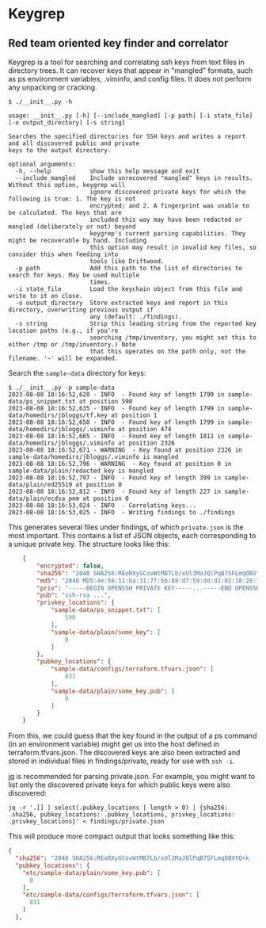 # Keygrep

## Red team oriented key finder and correlator

Keygrep is a tool for searching and correlating ssh keys from text files in
directory trees.  It can recover keys that appear in "mangled" formats, such as
ps environment variables, .viminfo, and config files. It does not perform any
unpacking or cracking.

```
$ ./__init__.py -h

usage: __init__.py [-h] [--include_mangled] [-p path] [-i state_file] [-o output_directory] [-s string]

Searches the specified directories for SSH keys and writes a report and all discovered public and private
keys to the output directory.

optional arguments:
  -h, --help           show this help message and exit
  --include_mangled    Include unrecovered "mangled" keys in results. Without this option, keygrep will
                       ignore discovered private keys for which the following is true: 1. The key is not
                       encrypted; and 2. A fingerprint was unable to be calculated. The keys that are
                       included this way may have been redacted or mangled (deliberately or not) beyond
                       keygrep's current parsing capabilities. They might be recoverable by hand. Including
                       this option may result in invalid key files, so consider this when feeding into
                       tools like Driftwood.
  -p path              Add this path to the list of directories to search for keys. May be used multiple
                       times.
  -i state_file        Load the keychain object from this file and write to it on close.
  -o output_directory  Store extracted keys and report in this directory, overwriting previous output if
                       any (default: ./findings).
  -s string            Strip this leading string from the reported key location paths (e.g., if you're
                       searching /tmp/inventory, you might set this to either /tmp or /tmp/inventory.) Note
                       that this operates on the path only, not the filename. '~' will be expanded.
```


Search the `sample-data` directory for keys:

```
$ ./__init__.py -p sample-data
2023-08-08 18:16:52,620 - INFO  - Found key of length 1799 in sample-data/ps_snippet.txt at position 590
2023-08-08 18:16:52,635 - INFO  - Found key of length 1799 in sample-data/homedirs/jbloggs/tf.key at position 1
2023-08-08 18:16:52,650 - INFO  - Found key of length 1799 in sample-data/homedirs/jbloggs/.viminfo at position 474
2023-08-08 18:16:52,665 - INFO  - Found key of length 1811 in sample-data/homedirs/jbloggs/.viminfo at position 2326
2023-08-08 18:16:52,671 - WARNING  - Key found at position 2326 in sample-data/homedirs/jbloggs/.viminfo is mangled
2023-08-08 18:16:52,796 - WARNING  - Key found at position 0 in sample-data/plain/redacted_key is mangled
2023-08-08 18:16:52,797 - INFO  - Found key of length 399 in sample-data/plain/ed25519 at position 0
2023-08-08 18:16:52,812 - INFO  - Found key of length 227 in sample-data/plain/ecdsa_pem at position 0
2023-08-08 18:16:53,024 - INFO  - Correlating keys...
2023-08-08 18:16:53,025 - INFO  - Writing findings to ./findings
```

This generates several files under findings, of which `private.json` is the
most important. This contains a list of JSON objects, each corresponding to a
unique private key. The structure looks like this:

```json
    {
        "encrypted": false,
        "sha256": "2048 SHA256:REoRXyGCovWtM87Lb/xUl3MaJQlPqB7SFLmqOBVtQ+k  (RSA)",
        "md5": "2048 MD5:4e:56:11:ba:31:7f:5b:88:d7:59:dd:d1:02:18:28:76  (RSA)",
        "priv": "-----BEGIN OPENSSH PRIVATE KEY-----...-----END OPENSSH PRIVATE KEY-----\n",
        "pub": "ssh-rsa ...",
        "privkey_locations": {
            "sample-data/ps_snippet.txt": [
                590
            ],
            "sample-data/plain/some_key": [
                0
            ]
        },
        "pubkey_locations": {
            "sample-data/configs/terraform.tfvars.json": [
                831
            ],
            "sample-data/plain/some_key.pub": [
                0
            ]
        }
    }
```

From this, we could guess that the key found in the output of a ps command (in
an environment variable) might get us into the host defined in
terraform.tfvars.json. The discovered keys are also been extracted and stored
in individual files in findings/private, ready for use with `ssh -i`.

[jq](https://jqlang.github.io/jq/) is recommended for parsing
private.json. For example, you might want to list only the discovered
private keys for which public keys were also discovered:
```
jq -r '.[] | select(.pubkey_locations | length > 0) | {sha256: .sha256, pubkey_locations: .pubkey_locations, privkey_locations: .privkey_locations}' < findings/private.json
```

This will produce more compact output that looks something like this:

```json
{
  "sha256": "2048 SHA256:REoRXyGCovWtM87Lb/xUl3MaJQlPqB7SFLmqOBVtQ+k  (RSA)",
  "pubkey_locations": {
    "etc/sample-data/plain/some_key.pub": [
      0
    ],
    "etc/sample-data/configs/terraform.tfvars.json": [
      831
    ]
  },
```
